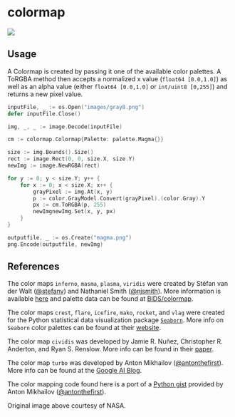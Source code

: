 # colormap

![](images/palettes.png)

## Usage

A Colormap is created by passing it one of the available color palettes. A ToRGBA method then accepts a normalized x value (```float64 [0.0,1.0]```) as well as an alpha value (either ```float64 [0.0,1.0]``` or ```int/uint8 [0,255]```) and returns a new pixel value.


```Go
inputFile, _ := os.Open("images/gray8.png")
defer inputFile.Close()

img, _, _ := image.Decode(inputFile)

cm := colormap.Colormap{Palette: palette.Magma{}}

size := img.Bounds().Size()
rect := image.Rect(0, 0, size.X, size.Y)
newImg := image.NewRGBA(rect)

for y := 0; y < size.Y; y++ {
    for x := 0; x < size.X; x++ {
        grayPixel := img.At(x, y)
        p := color.GrayModel.Convert(grayPixel).(color.Gray).Y
        px := cm.ToRGBA(p, 255)
        newImgnewImg.Set(x, y, px)
    }
}

outputfile, _ := os.Create("magma.png")
png.Encode(outputfile, newImg)
```

## References

The color maps ```inferno```, ```masma```, ```plasma```, ```viridis``` were created by Stéfan van der Walt ([@stefanv](https://github.com/stefanv)) and Nathaniel Smith ([@njsmith](https://github.com/njsmith)). More information is available [here](https://bids.github.io/colormap/) and palette data can be found at [BIDS/colormap](https://github.com/BIDS/colormap).

The color maps ```crest```, ```flare```, ```icefire```, ```mako```, ```rocket```, and ```vlag``` were created for the Python statistical data visualization package [```Seaborn```](https://github.com/mwaskom/seaborn). More info on ```Seaborn``` color palettes can be found at their [website](https://seaborn.pydata.org/tutorial/color_palettes.html).

The color map ```cividis``` was developed by Jamie R. Nuñez, Christopher R. Anderton, and Ryan S. Renslow. More info can be found in their [paper](https://journals.plos.org/plosone/article?id=10.1371/journal.pone.0199239).

The color map ```turbo``` was developed by Anton Mikhailov ([@antonthefirst](https://github.com/antonthefirst)). More info can be found at the [Google AI Blog](https://ai.googleblog.com/2019/08/turbo-improved-rainbow-colormap-for.html).

The color mapping code found here is a port of a [Python gist](https://gist.github.com/mikhailov-work/ee72ba4191942acecc03fe6da94fc73f) provided by Anton Mikhailov ([@antonthefirst](https://github.com/antonthefirst)).

Original image above courtesy of NASA.
